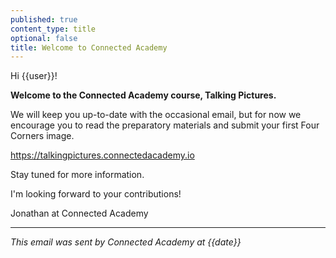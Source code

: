 ```yaml
---
published: true
content_type: title
optional: false
title: Welcome to Connected Academy
---
```

Hi {{user}}!

**Welcome to the Connected Academy course, Talking Pictures.**

We will keep you up-to-date with the occasional email, but for now we encourage you to read the preparatory materials and submit your first Four Corners image.

https://talkingpictures.connectedacademy.io

Stay tuned for more information.

I'm looking forward to your contributions!

Jonathan at Connected Academy

----
_This email was sent by Connected Academy at {{date}}_